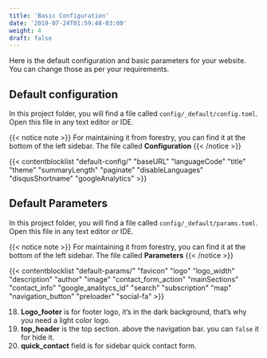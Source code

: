 ```yaml
---
title: 'Basic Configuration'
date: '2019-07-24T01:59:48-03:00'
weight: 4
draft: false
---
```


Here is the default configuration and basic parameters for your website. You can change those as per your requirements.

## Default configuration
In this project folder, you will find a file called `config/_default/config.toml`. Open this file in any text editor or IDE.

{{< notice note >}}
For maintaining it from forestry, you can find it at the bottom of the left sidebar. The file called **Configuration**
{{< /notice >}}

{{< contentblocklist "default-config/" "baseURL" "languageCode" "title" "theme" "summaryLength" "paginate" "disableLanguages" "disqusShortname" "googleAnalytics" >}}


## Default Parameters
In this project folder, you will find a file called `config/_default/params.toml`. Open this file in any text editor or IDE.

{{< notice note >}}
For maintaining it from forestry, you can find it at the bottom of the left sidebar. The file called **Parameters**
{{< /notice >}}

{{< contentblocklist "default-params/" "favicon" "logo" "logo_width"  "description" "author" "image" "contact_form_action" "mainSections" "contact_info" "google_analitycs_id" "search" "subscription" "map"  "navigation_button" "preloader" "social-fa" >}}

18. **Logo_footer** is for footer logo, it’s in the dark background, that’s why you need a light color logo.
19. **top_header** is the top section. above the navigation bar. you can `false` it for hide it.
20. **quick_contact** field is for sidebar quick contact form.

